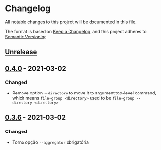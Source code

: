 # Changelog

All notable changes to this project will be documented in this file.

The format is based on [Keep a Changelog](https://keepachangelog.com/en/1.0.0/),
and this project adheres to [Semantic Versioning](https://semver.org/spec/v2.0.0.html).

## [Unrelease]

## [0.4.0] - 2021-03-02

### Changed

- Remove option `--directory` to move it to argument top-level command, which means `file-group <directory>` used to be `file-group --directory <directory>`

## [0.3.6] - 2021-03-02

### Changed

- Torna opção `--aggregator` obrigatória

[unrelease]: https://github.com/peterleiva/group/compare/v0.4.0...HEAD
[0.4.0]: https://github.com/peterleiva/group/compare/v0.3.6...v0.4.0
[0.3.6]: https://github.com/peterleiva/group/compare/v0.3.5...v0.3.6
